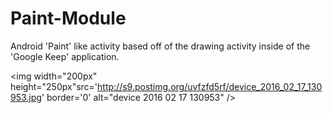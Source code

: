 # Paint-Module
Android 'Paint' like activity based off of the drawing activity inside of the 'Google Keep' application. 

<img width="200px" height="250px"src='http://s9.postimg.org/uvfzfd5rf/device_2016_02_17_130953.jpg' border='0' alt="device 2016 02 17 130953" />
